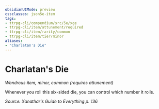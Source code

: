 ```yaml
---
obsidianUIMode: preview
cssclasses: json5e-item
tags:
- ttrpg-cli/compendium/src/5e/xge
- ttrpg-cli/item/attunement/required
- ttrpg-cli/item/rarity/common
- ttrpg-cli/item/tier/minor
aliases: 
- "Charlatan's Die"
---
```

# Charlatan's Die
*Wondrous item, minor, common (requires attunement)*  



Whenever you roll this six-sided die, you can control which number it rolls.

*Source: Xanathar's Guide to Everything p. 136*